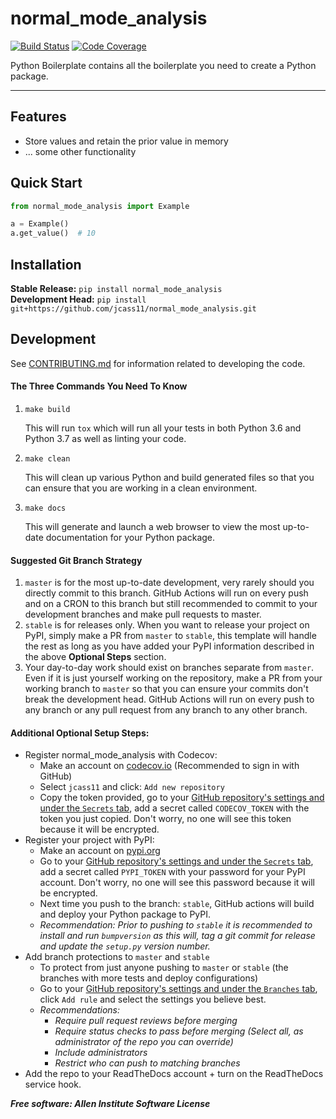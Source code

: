 # normal_mode_analysis

[![Build Status](https://github.com/jcass11/normal_mode_analysis/workflows/Build%20Master/badge.svg)](https://github.com/jcass11/normal_mode_analysis/actions)
[![Code Coverage](https://codecov.io/gh/jcass11/normal_mode_analysis/branch/master/graph/badge.svg)](https://codecov.io/gh/jcass11/normal_mode_analysis)

Python Boilerplate contains all the boilerplate you need to create a Python package.

---

## Features
* Store values and retain the prior value in memory
* ... some other functionality

## Quick Start
```python
from normal_mode_analysis import Example

a = Example()
a.get_value()  # 10
```

## Installation
**Stable Release:** `pip install normal_mode_analysis`<br>
**Development Head:** `pip install git+https://github.com/jcass11/normal_mode_analysis.git`

## Development
See [CONTRIBUTING.md](CONTRIBUTING.md) for information related to developing the code.

#### The Three Commands You Need To Know
1. `make build`

    This will run `tox` which will run all your tests in both Python 3.6 and Python 3.7 as well as linting your code.

2. `make clean`

    This will clean up various Python and build generated files so that you can ensure that you are working in a clean
    environment.

3. `make docs`

    This will generate and launch a web browser to view the most up-to-date documentation for your Python package.

#### Suggested Git Branch Strategy
1. `master` is for the most up-to-date development, very rarely should you directly commit to this branch. GitHub
Actions will run on every push and on a CRON to this branch but still recommended to commit to your development
branches and make pull requests to master.
2. `stable` is for releases only. When you want to release your project on PyPI, simply make a PR from `master` to
`stable`, this template will handle the rest as long as you have added your PyPI information described in the above
**Optional Steps** section.
3. Your day-to-day work should exist on branches separate from `master`. Even if it is just yourself working on the
repository, make a PR from your working branch to `master` so that you can ensure your commits don't break the
development head. GitHub Actions will run on every push to any branch or any pull request from any branch to any other
branch.

#### Additional Optional Setup Steps:
* Register normal_mode_analysis with Codecov:
  * Make an account on [codecov.io](https://codecov.io) (Recommended to sign in with GitHub)
  * Select `jcass11` and click: `Add new repository`
  * Copy the token provided, go to your [GitHub repository's settings and under the `Secrets` tab](https://github.com/jcass11/normal_mode_analysis/settings/secrets), add a secret called
  `CODECOV_TOKEN` with the token you just copied. Don't worry, no one will see this token because it will be encrypted.
* Register your project with PyPI:
  * Make an account on [pypi.org](https://pypi.org)
  * Go to your [GitHub repository's settings and under the `Secrets` tab](https://github.com/jcass11/normal_mode_analysis/settings/secrets),
  add a secret called `PYPI_TOKEN` with your
  password for your PyPI account. Don't worry, no one will see this password because it will be encrypted.
  * Next time you push to the branch: `stable`, GitHub actions will build and deploy your Python package to PyPI.
  * _Recommendation: Prior to pushing to `stable` it is recommended to install and run `bumpversion` as this will,
  tag a git commit for release and update the `setup.py` version number._
* Add branch protections to `master` and `stable`
    * To protect from just anyone pushing to `master` or `stable` (the branches with more tests and deploy
    configurations)
    * Go to your [GitHub repository's settings and under the `Branches` tab](https://github.com/jcass11/normal_mode_analysis/settings/branches), click `Add rule` and select the
    settings you believe best.
    * _Recommendations:_
      * _Require pull request reviews before merging_
      * _Require status checks to pass before merging (Select all, as administrator of the repo you can override)_
      * _Include administrators_
      * _Restrict who can push to matching branches_
* Add the repo to your ReadTheDocs account + turn on the ReadTheDocs service hook.


***Free software: Allen Institute Software License***

